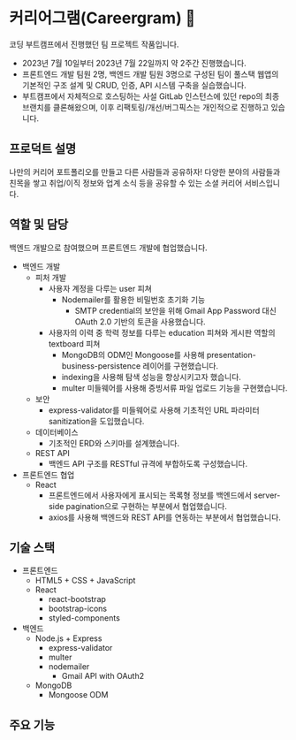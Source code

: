 # 커리어그램(Careergram) 🤝
코딩 부트캠프에서 진행했던 팀 프로젝트 작품입니다.
- 2023년 7월 10일부터 2023년 7월 22일까지 약 2주간 진행했습니다.
- 프론트엔드 개발 팀원 2명, 백엔드 개발 팀원 3명으로 구성된 팀이 풀스택 웹앱의 기본적인 구조 설계 및 CRUD, 인증, API 시스템 구축을 실습했습니다.
- 부트캠프에서 자체적으로 호스팅하는 사설 GitLab 인스턴스에 있던 repo의 최종 브랜치를 클론해왔으며, 이후 리팩토링/개선/버그픽스는 개인적으로 진행하고 있습니다.

## 프로덕트 설명
나만의 커리어 포트폴리오를 만들고 다른 사람들과 공유하자! 다양한 분야의 사람들과 친목을 쌓고 취업/이직 정보와 업계 소식 등을 공유할 수 있는 소셜 커리어 서비스입니다.

## 역할 및 담당
백엔드 개발으로 참여했으며 프론트엔드 개발에 협업했습니다.
- 백엔드 개발
	- 피처 개발
		- 사용자 계정을 다루는 user 피쳐
			- Nodemailer를 활용한 비밀번호 초기화 기능
				- SMTP credential의 보안을 위해 Gmail App Password 대신 OAuth 2.0 기반의 토큰을 사용했습니다.
		- 사용자의 이력 중 학력 정보를 다루는 education 피쳐와 게시판 역할의 textboard 피쳐
			- MongoDB의 ODM인 Mongoose를 사용해 presentation-business-persistence 레이어를 구현했습니다.
			- indexing을 사용해 탐색 성능을 향상시키고자 했습니다.
			- multer 미들웨어를 사용해 증빙서류 파일 업로드 기능을 구현했습니다.
	- 보안
		- express-validator를 미들웨어로 사용해 기초적인 URL 파라미터 sanitization을 도입했습니다.
	- 데이터베이스
		- 기초적인 ERD와 스키마를 설계했습니다.
	- REST API
		- 백엔드 API 구조를 RESTful 규격에 부합하도록 구성했습니다.
- 프론트엔드 협업
	- React
		- 프론트엔드에서 사용자에게 표시되는 목록형 정보를 백엔드에서 server-side pagination으로 구현하는 부분에서 협업했습니다.
		- axios를 사용해 백엔드와 REST API를 연동하는 부분에서 협업했습니다.

## 기술 스택
- 프론트엔드
    - HTML5 + CSS + JavaScript
    - React
        - react-bootstrap
        - bootstrap-icons
        - styled-components
- 백엔드
    - Node.js + Express
        - express-validator
        - multer
        - nodemailer
            - Gmail API with OAuth2
    - MongoDB
        - Mongoose ODM

## 주요 기능